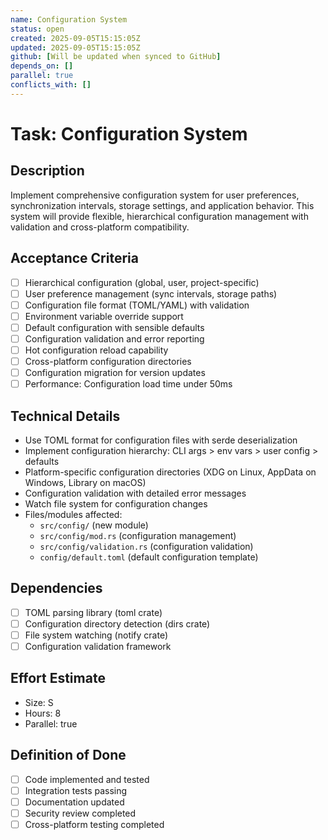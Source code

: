 ```yaml
---
name: Configuration System
status: open
created: 2025-09-05T15:15:05Z
updated: 2025-09-05T15:15:05Z
github: [Will be updated when synced to GitHub]
depends_on: []
parallel: true
conflicts_with: []
---
```


# Task: Configuration System

## Description
Implement comprehensive configuration system for user preferences, synchronization intervals, storage settings, and application behavior. This system will provide flexible, hierarchical configuration management with validation and cross-platform compatibility.

## Acceptance Criteria
- [ ] Hierarchical configuration (global, user, project-specific)
- [ ] User preference management (sync intervals, storage paths)
- [ ] Configuration file format (TOML/YAML) with validation
- [ ] Environment variable override support
- [ ] Default configuration with sensible defaults
- [ ] Configuration validation and error reporting
- [ ] Hot configuration reload capability
- [ ] Cross-platform configuration directories
- [ ] Configuration migration for version updates
- [ ] Performance: Configuration load time under 50ms

## Technical Details
- Use TOML format for configuration files with serde deserialization
- Implement configuration hierarchy: CLI args > env vars > user config > defaults
- Platform-specific configuration directories (XDG on Linux, AppData on Windows, Library on macOS)
- Configuration validation with detailed error messages
- Watch file system for configuration changes
- Files/modules affected:
  - `src/config/` (new module)
  - `src/config/mod.rs` (configuration management)
  - `src/config/validation.rs` (configuration validation)
  - `config/default.toml` (default configuration template)

## Dependencies
- [ ] TOML parsing library (toml crate)
- [ ] Configuration directory detection (dirs crate)
- [ ] File system watching (notify crate)
- [ ] Configuration validation framework

## Effort Estimate
- Size: S
- Hours: 8
- Parallel: true

## Definition of Done
- [ ] Code implemented and tested
- [ ] Integration tests passing
- [ ] Documentation updated
- [ ] Security review completed
- [ ] Cross-platform testing completed